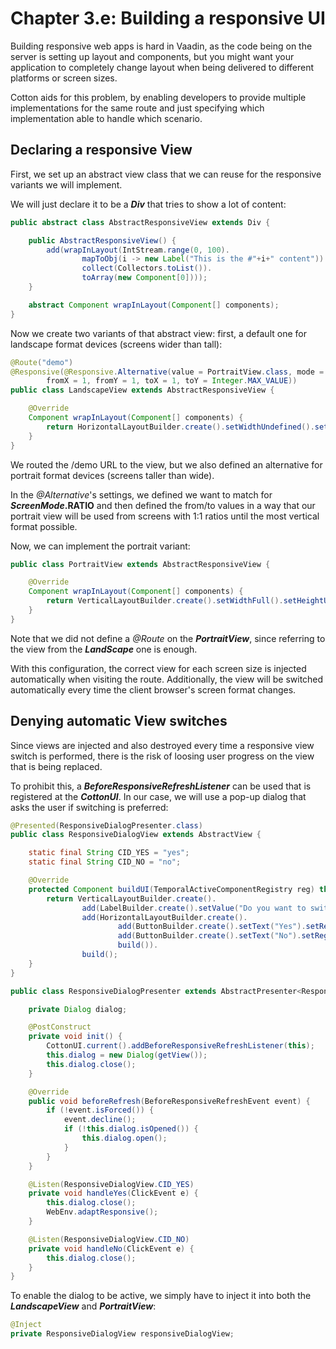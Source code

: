 # Chapter 3.e: Building a responsive UI

Building responsive web apps is hard in Vaadin, as the code being on the server is setting up layout and components, but you might want your application to completely change layout when being delivered to different platforms or screen sizes.

Cotton aids for this problem, by enabling developers to provide multiple implementations for the same route and just specifying which implementation able to handle which scenario.

## Declaring a responsive View

First, we set up an abstract view class that we can reuse for the responsive variants we will implement.

We will just declare it to be a **_Div_** that tries to show a lot of content:

```java
public abstract class AbstractResponsiveView extends Div {

    public AbstractResponsiveView() {
        add(wrapInLayout(IntStream.range(0, 100).
                mapToObj(i -> new Label("This is the #"+i+" content")).
                collect(Collectors.toList()).
                toArray(new Component[0])));
    }

    abstract Component wrapInLayout(Component[] components);
}
```

Now we create two variants of that abstract view: first, a default one for landscape format devices (screens wider than tall):

```java
@Route("demo")
@Responsive(@Responsive.Alternative(value = PortraitView.class, mode = Responsive.Alternative.ScreenMode.RATIO,
        fromX = 1, fromY = 1, toX = 1, toY = Integer.MAX_VALUE))
public class LandscapeView extends AbstractResponsiveView {

    @Override
    Component wrapInLayout(Component[] components) {
        return HorizontalLayoutBuilder.create().setWidthUndefined().setHeightFull().add(components).build();
    }
}
```

We routed the /demo URL to the view, but we also defined an alternative for portrait format devices (screens taller than wide).

In the _@Alternative_'s settings, we defined we want to match for **_ScreenMode_.RATIO** and then defined the from/to values in a way that our portrait view will be used from screens with 1:1 ratios until the most vertical format possible.

Now, we can implement the portrait variant:

```java
public class PortraitView extends AbstractResponsiveView {

    @Override
    Component wrapInLayout(Component[] components) {
        return VerticalLayoutBuilder.create().setWidthFull().setHeightUndefined().add(components).build();
    }
}
```

Note that we did not define a _@Route_ on the **_PortraitView_**, since referring to the view from the **_LandScape_** one is enough.

With this configuration, the correct view for each screen size is injected automatically when visiting the route. Additionally, the view will be switched automatically every time the client browser's screen format changes.

## Denying automatic View switches

Since views are injected and also destroyed every time a responsive view switch is performed, there is the risk of loosing user progress on the view that is being replaced.

To prohibit this, a **_BeforeResponsiveRefreshListener_** can be used that is registered at the **_CottonUI_**. In our case, we will use a pop-up dialog that asks the user if switching is preferred:

```java
@Presented(ResponsiveDialogPresenter.class)
public class ResponsiveDialogView extends AbstractView {

    static final String CID_YES = "yes";
    static final String CID_NO = "no";

    @Override
    protected Component buildUI(TemporalActiveComponentRegistry reg) throws Exception {
        return VerticalLayoutBuilder.create().
                add(LabelBuilder.create().setValue("Do you want to switch?").build()).
                add(HorizontalLayoutBuilder.create().
                        add(ButtonBuilder.create().setText("Yes").setRegistration(reg, CID_YES).build()).
                        add(ButtonBuilder.create().setText("No").setRegistration(reg, CID_NO).build()).
                        build()).
                build();
    }
}
```

```java
public class ResponsiveDialogPresenter extends AbstractPresenter<ResponsiveDialogView> implements CottonUI.BeforeResponsiveRefreshListener {

    private Dialog dialog;

    @PostConstruct
    private void init() {
        CottonUI.current().addBeforeResponsiveRefreshListener(this);
        this.dialog = new Dialog(getView());
        this.dialog.close();
    }

    @Override
    public void beforeRefresh(BeforeResponsiveRefreshEvent event) {
        if (!event.isForced()) {
            event.decline();
            if (!this.dialog.isOpened()) {
                this.dialog.open();
            }
        }
    }

    @Listen(ResponsiveDialogView.CID_YES)
    private void handleYes(ClickEvent e) {
        this.dialog.close();
        WebEnv.adaptResponsive();
    }

    @Listen(ResponsiveDialogView.CID_NO)
    private void handleNo(ClickEvent e) {
        this.dialog.close();
    }
}
```

To enable the dialog to be active, we simply have to inject it into both the **_LandscapeView_** and **_PortraitView_**:

```java
@Inject
private ResponsiveDialogView responsiveDialogView;
```